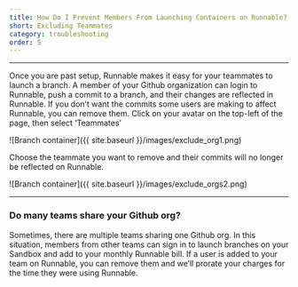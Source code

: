 ```yaml
---
title: How Do I Prevent Members From Launching Containers on Runnable?
short: Excluding Teammates
category: troubleshooting
order: 5
---
```


---

Once you are past setup, Runnable makes it easy for your teammates to launch a branch. A member of your Github organization can login to Runnable, push a commit to a branch, and their changes are reflected in Runnable.
If you don’t want the commits some users are making to affect Runnable, you can remove them. Click on your avatar on the top-left of the page, then select ‘Teammates’

![Branch container]({{ site.baseurl }}/images/exclude_org1.png)

Choose the teammate you want to remove and their commits will no longer be reflected on Runnable.

![Branch container]({{ site.baseurl }}/images/exclude_orgs2.png)

---

### Do many teams share your Github org?

Sometimes, there are multiple teams sharing one Github org. In this situation, members from other teams can sign in to launch branches on your Sandbox and add to your monthly Runnable bill. If a user is added to your team on Runnable, you can remove them and we’ll prorate your charges for the time they were using Runnable.
